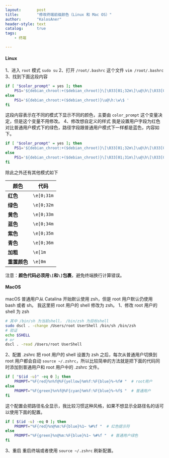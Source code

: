 ```yaml
---
layout:       post
title:        "修改终端前缀颜色（Linux 和 Mac OS）"
author:       "KalosAner"
header-style: text
catalog:      true
tags:
    - 终端

---
```


#### Linux

1、进入 `root` 模式 `sudo su`
2、打开 `/root/.bashrc` 这个文件 `vim /root/.bashrc`
3、找到下面这段内容
```sh
if [ "$color_prompt" = yes ]; then
	PS1='${debian_chroot:+($debian_chroot)}\[\033[01;32m\]\u@\h\[\033[00m\]:\[\033[01;34m\]\w\[\033[00m\]\$ '
else
	PS1='${debian_chroot:+($debian_chroot)}\u@\h:\w\$ '
fi
```
这段内容表示在不同的模式下显示不同的颜色，主要由 `color_prompt` 这个变量决定，但是这个变量不用修改。
4、修改想自定义的样式
我是设置用户字段为红色对比普通用户模式下的绿色，路径字段跟普通用户模式下一样都是蓝色，内容如下。
```sh
if [ "$color_prompt" = yes ]; then
	PS1='${debian_chroot:+($debian_chroot)}\[\033[01;32m\]\u@\h\[\033[00m\]:\[\033[01;34m\]\w\[\033[00m\]\$ '
else
	PS1='${debian_chroot:+($debian_chroot)}\[\033[01;31m\]\u@\h\[\033[00m\]:\[\033[01;34m\]\w\[\033[00m\]\$ '
fi
```

除此之外还有其他模式如下

| 颜色       | 代码         |
| -------- | --------- |
| **红色**   | `\e[0;31m` |
| **绿色**   | `\e[0;32m` |
| **黄色**   | `\e[0;33m` |
| **蓝色**   | `\e[0;34m` |
| **紫色**   | `\e[0;35m` |
| **青色**   | `\e[0;36m` |
| **加粗**   | `\e[1m`    |
| **重置颜色** | `\e[0m`    |
注意：**颜色代码必须用`\[`和`\]`包裹**，避免终端换行计算错误。

#### MacOS
macOS 普通用户从 Catalina 开始默认使用 zsh，但是 root 用户默认仍使用 bash 或者 sh。
我这里把 root 用户的 shell 修改为 zsh。
1、修改 root 用户的 shell 为 zsh
```sh
# 其中 /bin/sh 为当前shell， /bin/zsh 为目标shell
sudo dscl . -change /Users/root UserShell /bin/sh /bin/zsh
# 验证
echo $SHELL
# or
dscl . -read /Users/root UserShell
```
2、配置 .zshrc
把 root 用户的 shell 设置为 zsh 之后，每次从普通用户切换到 root 用户都会自动 `source ~/.zshrc`，所以比较简单的方法就是把下面的代码同时添加到普通用户和 root 用户中的 .zshrc 文件。
```sh
if [ "$(id -u)" -eq 0 ]; then
    PROMPT="%F{red}%n%f@%F{yellow}%m%f:%F{blue}%~%f# "  # root用户
else
    PROMPT="%F{green}%n%f@%F{cyan}%m%f:%F{blue}%~%f$ "  # 普通用户
fi
```
这个配置会把路径名全显示，我比较习惯这种风格，如果不想显示全路径名的话可以使用下面的配置。
```sh
if [ $(id -u) -eq 0 ]; then
    PROMPT="%F{red}%n@%m:%F{blue}%1~ %#%f "  # 红色提示符
else
    PROMPT="%F{green}%n@%m:%F{blue}%1~ %#%f "  # 普通用户绿色
fi
```
3、重启
重启终端或者使用 `source ~/.zshrc` 刷新配置。